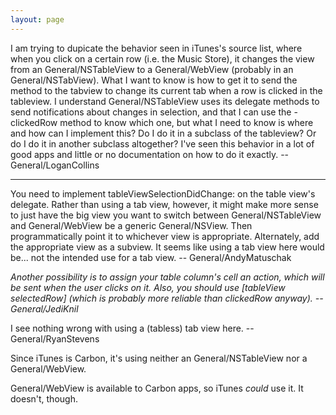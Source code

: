 ```yaml
---
layout: page
---
```


I am trying to dupicate the behavior seen in iTunes's source list, where when you click on a certain row (i.e. the Music Store), it changes the view from an General/NSTableView to a General/WebView (probably in an General/NSTabView). What I want to know is how to get it to send the method to the tabview to change its current tab when a row is clicked in the tableview. I understand General/NSTableView uses its delegate methods to send notifications about changes in selection, and that I can use the -clickedRow method to know which one, but what I need to know is where and how can I implement this? Do I do it in a subclass of the tableview? Or do I do it in another subclass altogether? I've seen this behavior in a lot of good apps and little or no documentation on how to do it exactly. --General/LoganCollins

----

You need to implement tableViewSelectionDidChange: on the table view's delegate. Rather than using a tab view, however, it might make more sense to just have the big view you want to switch between General/NSTableView and General/WebView be a generic General/NSView. Then programmatically point it to whichever view is appropriate. Alternately, add the appropriate view as a subview. It seems like using a tab view here would be... not the intended use for a tab view. -- General/AndyMatuschak

*Another possibility is to assign your table column's cell an action, which will be sent when the user clicks on it. Also, you should use     [tableView selectedRow] (which is probably more reliable than     clickedRow anyway). --General/JediKnil*

I see nothing wrong with using a (tabless) tab view here. --General/RyanStevens

<pedantic>Since iTunes is Carbon, it's using neither an General/NSTableView nor a General/WebView.</pedantic>

<pedantic times two>General/WebView is available to Carbon apps, so iTunes *could* use it. It doesn't, though.</pedantic>